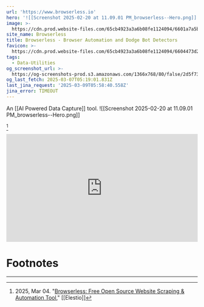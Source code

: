 ```yaml
---
url: 'https://www.browserless.io'
hero: '![[Screenshot 2025-02-20 at 11.09.01 PM_browserless--Hero.png]]'
image: >-
  https://cdn.prod.website-files.com/65cb4923a3a6b08fe1124094/6601a7a5b8508b353addd84f_social-preview.jpg
site_name: Browserless
title: Browserless - Browser Automation and Dodge Bot Detectors
favicon: >-
  https://cdn.prod.website-files.com/65cb4923a3a6b08fe1124094/6604473d22c9944134d983ea_Favicon.png
tags:
  - Data-Utilities
og_screenshot_url: >-
  https://og-screenshots-prod.s3.amazonaws.com/1366x768/80/false/2d5f739056f9fc101fcd586fbd971af0360122a32acf34de0d5c00f9ce67eb63.jpeg
og_last_fetch: 2025-03-07T05:19:01.831Z
last_jina_request: '2025-03-09T05:58:40.558Z'
jina_error: TIMEOUT
---
```

An [[AI Powered Data Capture]] tool.
<span query="get(hero)"></span>![[Screenshot 2025-02-20 at 11.09.01 PM_browserless--Hero.png]]<span type="end"></span>

[^f3abb9]
<iframe 
style="aspect-ratio:16/9;width:100%;height:auto" 
src="https://www.youtube.com/embed/wDIFgX-eWhQ?controls=0" 
title="YouTube video player" 
frameborder="0" 
allow="accelerometer; clipboard-write; encrypted-media; gyroscope; picture-in-picture; web-share" 
referrerpolicy="strict-origin-when-cross-origin" 
allowfullscreen
></iframe>


# Footnotes
***

[^f3abb9]: 2025, Mar 04. "[Browserless: Free Open Source Website Scraping & Automation Tool](https://youtu.be/wDIFgX-eWhQ?si=BrkrisougKRHw7ZB)," [[Elestio]]


